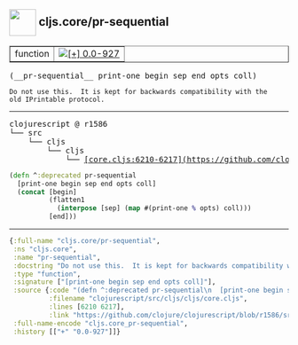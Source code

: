 ## <img width="48px" valign="middle" src="http://i.imgur.com/Hi20huC.png"> cljs.core/pr-sequential

 <table border="1">
<tr>
<td>function</td>
<td><a href="https://github.com/cljsinfo/api-refs/tree/0.0-927"><img valign="middle" alt="[+] 0.0-927" src="https://img.shields.io/badge/+-0.0--927-lightgrey.svg"></a> </td>
</tr>
</table>

 <samp>
(__pr-sequential__ print-one begin sep end opts coll)<br>
</samp>

```
Do not use this.  It is kept for backwards compatibility with the
old IPrintable protocol.
```

---

 <pre>
clojurescript @ r1586
└── src
    └── cljs
        └── cljs
            └── <ins>[core.cljs:6210-6217](https://github.com/clojure/clojurescript/blob/r1586/src/cljs/cljs/core.cljs#L6210-L6217)</ins>
</pre>

```clj
(defn ^:deprecated pr-sequential
  [print-one begin sep end opts coll]
  (concat [begin]
          (flatten1
            (interpose [sep] (map #(print-one % opts) coll)))
          [end]))
```


---

```clj
{:full-name "cljs.core/pr-sequential",
 :ns "cljs.core",
 :name "pr-sequential",
 :docstring "Do not use this.  It is kept for backwards compatibility with the\nold IPrintable protocol.",
 :type "function",
 :signature ["[print-one begin sep end opts coll]"],
 :source {:code "(defn ^:deprecated pr-sequential\n  [print-one begin sep end opts coll]\n  (concat [begin]\n          (flatten1\n            (interpose [sep] (map #(print-one % opts) coll)))\n          [end]))",
          :filename "clojurescript/src/cljs/cljs/core.cljs",
          :lines [6210 6217],
          :link "https://github.com/clojure/clojurescript/blob/r1586/src/cljs/cljs/core.cljs#L6210-L6217"},
 :full-name-encode "cljs.core_pr-sequential",
 :history [["+" "0.0-927"]]}

```
